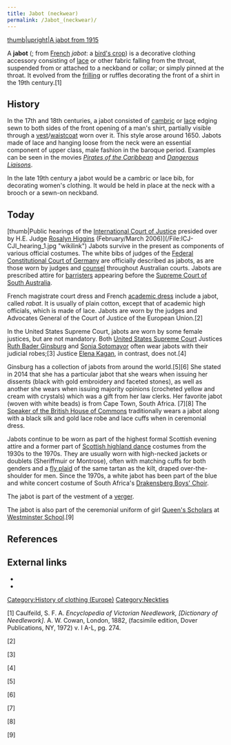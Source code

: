 ```yaml
---
title: Jabot (neckwear)
permalink: /Jabot_(neckwear)/
---
```


[thumb\|upright\|A jabot from
1915](/Image:Jabot-PriscillaTattingBookNo2-1915.jpg "wikilink")

A **jabot** (; from [French](/French_language "wikilink") *jabot*: a
[bird's crop](/Crop_(anatomy) "wikilink")) is a decorative clothing
accessory consisting of [lace](/lace "wikilink") or other fabric falling
from the throat, suspended from or attached to a neckband or collar; or
simply pinned at the throat. It evolved from the
[frilling](/frilling "wikilink") or ruffles decorating the front of a
shirt in the 19th century.[1]

## History

In the 17th and 18th centuries, a jabot consisted of
[cambric](/cambric "wikilink") or [lace](/lace "wikilink") edging sewn
to both sides of the front opening of a man's shirt, partially visible
through a [vest](/vest "wikilink")/[waistcoat](/waistcoat "wikilink")
worn over it. This style arose around 1650. Jabots made of lace and
hanging loose from the neck were an essential component of upper class,
male fashion in the baroque period. Examples can be seen in the movies
*[Pirates of the
Caribbean](/Pirates_of_the_Caribbean_(film_series) "wikilink")* and
*[Dangerous Liaisons](/Dangerous_Liaisons "wikilink")*.

In the late 19th century a jabot would be a cambric or lace bib, for
decorating women's clothing. It would be held in place at the neck with
a brooch or a sewn-on neckband.

## Today

[thumb\|Public hearings of the [International Court of
Justice](International_Court_of_Justice "wikilink") presided over by
H.E. Judge [Rosalyn Higgins](/Rosalyn_Higgins "wikilink")
(February/March 2006)](/File:ICJ-CJI_hearing_1.jpg "wikilink") Jabots
survive in the present as components of various official costumes. The
white bibs of judges of the [Federal Constitutional Court of
Germany](/Federal_Constitutional_Court_of_Germany "wikilink") are
officially described as jabots, as are those worn by judges and
[counsel](/counsel "wikilink") throughout Australian courts. Jabots are
prescribed attire for [barristers](/barrister "wikilink") appearing
before the [Supreme Court of South
Australia](/Supreme_Court_of_South_Australia "wikilink").

French magistrate court dress and French [academic
dress](/academic_dress "wikilink") include a jabot, called *rabat*. It
is usually of plain cotton, except that of academic high officials,
which is made of lace. Jabots are worn by the judges and Advocates
General of the Court of Justice of the European Union.[2]

In the United States Supreme Court, jabots are worn by some female
justices, but are not mandatory. Both [United States Supreme
Court](/United_States_Supreme_Court "wikilink") Justices [Ruth Bader
Ginsburg](/Ruth_Bader_Ginsburg "wikilink") and [Sonia
Sotomayor](/Sonia_Sotomayor "wikilink") often wear jabots with their
judicial robes;[3] Justice [Elena Kagan](/Elena_Kagan "wikilink"), in
contrast, does not.[4]

Ginsburg has a collection of jabots from around the world.[5][6] She
stated in 2014 that she has a particular jabot that she wears when
issuing her dissents (black with gold embroidery and faceted stones), as
well as another she wears when issuing majority opinions (crocheted
yellow and cream with crystals) which was a gift from her law clerks.
Her favorite jabot (woven with white beads) is from Cape Town, South
Africa. [7][8] The [Speaker of the British House of
Commons](/Speaker_of_the_British_House_of_Commons "wikilink")
traditionally wears a jabot along with a black silk and gold lace robe
and lace cuffs when in ceremonial dress.

Jabots continue to be worn as part of the highest formal Scottish
evening attire and a former part of [Scottish highland
dance](/Scottish_highland_dance "wikilink") costumes from the 1930s to
the 1970s. They are usually worn with high-necked jackets or doublets
(Sheriffmuir or Montrose), often with matching cuffs for both genders
and a [fly plaid](/fly_plaid "wikilink") of the same tartan as the kilt,
draped over-the-shoulder for men. Since the 1970s, a white jabot has
been part of the blue and white concert costume of South Africa's
[Drakensberg Boys' Choir](/Drakensberg_Boys'_Choir "wikilink").

The jabot is part of the vestment of a [verger](/verger "wikilink").

The jabot is also part of the ceremonial uniform of girl [Queen's
Scholars](/Queen's_Scholars "wikilink") at [Westminster
School](/Westminster_School "wikilink").[9]

## References

<references />

## External links

-

-

[Category:History of clothing
(Europe)](/Category:History_of_clothing_(Europe) "wikilink")
[Category:Neckties](/Category:Neckties "wikilink")

[1] Caulfeild, S. F. A. *Encyclopedia of Victorian Needlework,
\[Dictionary of Needlework\]*. A. W. Cowan, London, 1882, (facsimile
edition, Dover Publications, NY, 1972) v. I A-L, pg. 274.

[2]

[3]

[4]

[5]

[6]

[7]

[8]

[9]